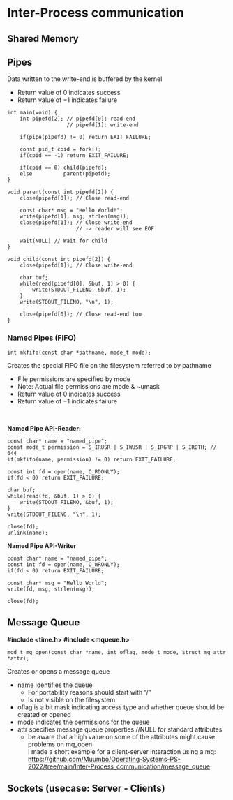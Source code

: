 # Inter-Process communication
## Shared Memory
## Pipes
Data written to the write-end is buffered by the kernel
- Return value of 0 indicates success
- Return value of −1 indicates failure
```
int main(void) {
    int pipefd[2]; // pipefd[0]: read-end
                   // pipefd[1]: write-end

    if(pipe(pipefd) != 0) return EXIT_FAILURE;

    const pid_t cpid = fork();
    if(cpid == -1) return EXIT_FAILURE;

    if(cpid == 0) child(pipefd);
    else          parent(pipefd);
}
```
```
void parent(const int pipefd[2]) {
    close(pipefd[0]); // Close read-end

    const char* msg = "Hello World!";
    write(pipefd[1], msg, strlen(msg));
    close(pipefd[1]); // Close write-end
                      // -> reader will see EOF

    wait(NULL) // Wait for child
}
```
```
void child(const int pipefd[2]) {
    close(pipefd[1]); // Close write-end

    char buf;
    while(read(pipefd[0], &buf, 1) > 0) {
        write(STDOUT_FILENO, &buf, 1);
    }
    write(STDOUT_FILENO, "\n", 1);

    close(pipefd[0]); // Close read-end too
}
```
### Named Pipes (FIFO)
```
int mkfifo(const char *pathname, mode_t mode);
```
Creates the special FIFO file on the filesystem referred to by pathname
- File permissions are specified by mode
- Note: Actual file permissions are mode & ~umask
- Return value of 0 indicates success
- Return value of −1 indicates failure
<br />

**Named Pipe API-Reader:**
```
const char* name = "named_pipe";
const mode_t permission = S_IRUSR | S_IWUSR | S_IRGRP | S_IROTH; // 644
if(mkfifo(name, permission) != 0) return EXIT_FAILURE;

const int fd = open(name, O_RDONLY);
if(fd < 0) return EXIT_FAILURE;

char buf;
while(read(fd, &buf, 1) > 0) {
    write(STDOUT_FILENO, &buf, 1);
}
write(STDOUT_FILENO, "\n", 1);

close(fd);
unlink(name);
```
**Named Pipe API-Writer**
```
const char* name = "named_pipe";
const int fd = open(name, O_WRONLY);
if(fd < 0) return EXIT_FAILURE;

const char* msg = "Hello World";
write(fd, msg, strlen(msg));

close(fd);
```

## Message Queue
**#include <time.h>**
**#include <mqueue.h>**
```
mqd_t mq_open(const char *name, int oflag, mode_t mode, struct mq_attr *attr);
```
Creates or opens a message queue
- name identifies the queue
    - For portability reasons should start with “/”
    - Is not visible on the filesystem
- oflag is a bit mask indicating access type and whether queue should be created or opened
- mode indicates the permissions for the queue
- attr specifies message queue properties //NULL for standard attributes
    - be aware that a high value on some of the attributes might cause problems on mq_open <br>
I made a short example for a client-server interaction using a mq: https://github.com/Muumbo/Operating-Systems-PS-2022/tree/main/Inter-Process_communication/message_queue



## Sockets (usecase: Server - Clients)